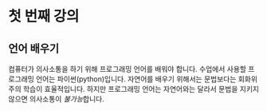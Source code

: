 # 첫 번째 강의 

## 언어 배우기 
컴퓨터가 의사소통을 하기 위해 프로그래밍 언어를 배워야 합니다. 수업에서 사용할 프로그래밍 언어는 파이썬(python)입니다. 자연어를 배우기 위해서는 문법보다는 회화위주의 학습이 효율적입니다. 하지만 프로그래밍 언어는 자연어와는 달라서 문법을 지키지 않으면 의사소통이 *불가능*합니다. 
